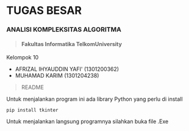 # TUGAS BESAR
### ANALISI KOMPLEKSITAS ALGORITMA
> #### Fakultas Informatika TelkomUniversity

Kelompok 10
- AFRIZAL IHYAUDDIN YAFI' (1301200362)
- MUHAMAD KARIM (1301204238)

> README

Untuk menjalankan program ini ada library Python yang perlu di install
```
pip install tkinter
```

Untuk menjalankan langsung programnya silahkan buka file .Exe
